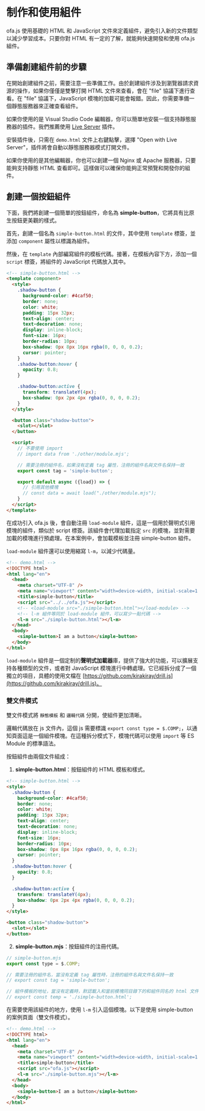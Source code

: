# 制作和使用組件

ofa.js 使用基礎的 HTML 和 JavaScript 文件來定義組件，避免引入新的文件類型以減少學習成本。只要你對 HTML 有一定的了解，就能夠快速開發和使用 ofa.js 組件。

## 準備創建組件前的步驟

在開始創建組件之前，需要注意一些準備工作。由於創建組件涉及到瀏覽器請求資源的操作，如果你僅僅是雙擊打開 HTML 文件來查看，會在 "file" 協議下進行查看。在 "file" 協議下，JavaScript 模塊的加載可能會報錯。因此，你需要準備一個靜態服務器來正確查看組件。

如果你使用的是 Visual Studio Code 編輯器，你可以簡單地安裝一個支持靜態服務器的插件。我們推薦使用 [Live Server](https://marketplace.visualstudio.com/items?itemName=ritwickdey.LiveServer) 插件。

安裝插件後，只需在 `demo.html` 文件上右鍵點擊，選擇 "Open with Live Server"，插件將會自動以靜態服務器模式打開文件。

如果你使用的是其他編輯器，你也可以創建一個 Nginx 或 Apache 服務器，只要能夠支持靜態 HTML 查看即可。這樣做可以確保你能夠正常預覽和開發你的組件。

## 創建一個按鈕組件

下面，我們將創建一個簡單的按鈕組件，命名為 **simple-button**，它將具有比原生按鈕更美觀的樣式。

首先，創建一個名為 `simple-button.html` 的文件，其中使用 `template` 標簽，並添加 `component` 屬性以標識為組件。

然後，在 `template` 內部編寫組件的模板代碼。接著，在模板內容下方，添加一個 `script` 標簽，將組件的 JavaScript 代碼放入其中。

```html
<!-- simple-button.html -->
<template component>
  <style>
    .shadow-button {
      background-color: #4caf50;
      border: none;
      color: white;
      padding: 15px 32px;
      text-align: center;
      text-decoration: none;
      display: inline-block;
      font-size: 16px;
      border-radius: 10px;
      box-shadow: 0px 8px 16px rgba(0, 0, 0, 0.2);
      cursor: pointer;
    }
    .shadow-button:hover {
      opacity: 0.8;
    }

    .shadow-button:active {
      transform: translateY(4px);
      box-shadow: 0px 2px 4px rgba(0, 0, 0, 0.2);
    }
  </style>

  <button class="shadow-button">
    <slot></slot>
  </button>

  <script>
    // 不要使用 import
    // import data from './other/module.mjs';

    // 需要注冊的組件名，如果沒有定義 tag 屬性，注冊的組件名與文件名保持一致
    export const tag = 'simple-button';

    export default async ({load}) => {
      // 引用其他模塊
      // const data = await load("./other/module.mjs");
    }
  </script>
</template>
```

在成功引入 ofa.js 後，會自動注冊 `load-module` 組件，這是一個用於聲明式引用模塊的組件，類似於 script 標簽。該組件會代理加載指定 `src` 的模塊，並對需要加載的模塊進行預處理。在本案例中，會加載模板並注冊 simple-button 組件。

`load-module` 組件還可以使用縮寫 `l-m`，以減少代碼量。

```html
<!-- demo.html -->
<!DOCTYPE html>
<html lang="en">
  <head>
    <meta charset="UTF-8" />
    <meta name="viewport" content="width=device-width, initial-scale=1.0" />
    <title>simple-button</title>
    <script src="../../ofa.js"></script>
    <!-- <load-module src="./simple-button.html"></load-module> -->
    <!-- l-m 組件等同於 load-module 組件，可以寫少一點代碼 -->
    <l-m src="./simple-button.html"></l-m>
  </head>
  <body>
    <simple-button>I am a button</simple-button>
  </body>
</html>
```

`load-module` 組件是一個定制的**聲明式加載器**庫，提供了強大的功能，可以擴展支持各種類型的文件，或者對 JavaScript 模塊進行中轉處理。它已經拆分成了一個獨立的項目，具體的使用文檔在 [https://github.com/kirakiray/drill.js](https://github.com/kirakiray/drill.js)。

### 雙文件模式

雙文件模式將 `靜態模板` 和 `邏輯代碼` 分開，使組件更加清晰。

邏輯代碼放在 js 文件內，這個 js 需要標識 `export const type = $.COMP;`，以通知頁面這是一個組件模塊。在這種拆分模式下，模塊代碼可以使用 `import` 等 ES Module 的標準語法。

按鈕組件由兩個文件組成：

1. **simple-button.html**：按鈕組件的 HTML 模板和樣式。

```html
<!-- simple-button.html -->
<style>
  .shadow-button {
    background-color: #4caf50;
    border: none;
    color: white;
    padding: 15px 32px;
    text-align: center;
    text-decoration: none;
    display: inline-block;
    font-size: 16px;
    border-radius: 10px;
    box-shadow: 0px 8px 16px rgba(0, 0, 0, 0.2);
    cursor: pointer;
  }
  .shadow-button:hover {
    opacity: 0.8;
  }

  .shadow-button:active {
    transform: translateY(4px);
    box-shadow: 0px 2px 4px rgba(0, 0, 0, 0.2);
  }
</style>

<button class="shadow-button">
  <slot></slot>
</button>
```

2. **simple-button.mjs**：按鈕組件的注冊代碼。

```javascript
// simple-button.mjs
export const type = $.COMP;

// 需要注冊的組件名，當沒有定義 tag 屬性時，注冊的組件名與文件名保持一致
// export const tag = 'simple-button';

// 組件模板的地址，當沒有定義時，默認載入和當前模塊同目錄下的和組件同名的 html 文件
// export const temp = './simple-button.html';
```

在需要使用該組件的地方，使用 `l-m` 引入這個模塊。以下是使用 simple-button 的案例頁面（雙文件模式）。

```html
<!-- demo.html -->
<!DOCTYPE html>
<html lang="en">
  <head>
    <meta charset="UTF-8" />
    <meta name="viewport" content="width=device-width, initial-scale=1.0" />
    <title>simple-button</title>
    <script src="ofa.js"></script>
    <l-m src="./simple-button.mjs"></l-m> 
  </head>
  <body>
    <simple-button>I am a button</simple-button>
  </body>
</html>
```